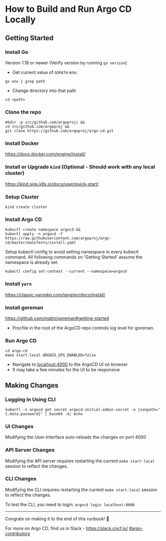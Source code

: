 # How to Build and Run Argo CD Locally 

## Getting Started

### Install Go

Version 1.18 or newer (Verify version by running `go version`)

- Get current value of `GOPATH` env:
```console
go env | grep path
```
- Change directory into that path
```
cd <path>
```

### Clone the repo

```
mkdir -p src/github.com/argoproj/ &&
cd src/github.com/argoproj &&
git clone https://github.com/argoproj/argo-cd.git
```

### Install Docker

<https://docs.docker.com/engine/install/>

### Install or Upgrade `kind` (Optional - Should work with any local cluster)

<https://kind.sigs.k8s.io/docs/user/quick-start/>

### Setup Cluster

`kind create cluster`

### Install Argo CD

```console
kubectl create namespace argocd &&
kubectl apply -n argocd -f https://raw.githubusercontent.com/argoproj/argo-cd/master/manifests/install.yaml
```

Setup kubectl config to avoid setting namespace in every kubectl command. 
All following commands on 'Getting Started' assume the namespace is already set.
<!-- Commands like `make start-local` also assume the namespace is already set. -->
```
kubectl config set-context --current --namespace=argocd
```
<!-- Delete this? - Setting kubectl config with `--namespace` helps avoid setting namespace in each following kubectl command  -->

### Install `yarn`

<https://classic.yarnpkg.com/lang/en/docs/install/>

### Install goreman

<https://github.com/mattn/goreman#getting-started>

- Procfile in the root of the ArgoCD repo controls log level for goreman.

### Run Argo CD

```
cd argo-cd
make start-local ARGOCD_GPG_ENABLED=false
```

- Navigate to <localhost:4000> to the ArgoCD UI on browser
- It may take a few minutes for the UI to be responsive

## Making Changes

### Logging In Using CLI

```
kubectl -n argocd get secret argocd-initial-admin-secret -o jsonpath="{.data.password}" | base64 -d; echo
```

### UI Changes

Modifying the User-Interface auto-reloads the changes on port 4000  

### API Server Changes

Modifying the API server requires restarting the current `make start-local` session to reflect the changes.

### CLI Changes

Modifying the CLI requires restarting the current `make start-local` session to reflect the changes.

To test the CLI, you need to login:
`argocd login localhost:8080`

---

Congrats on making it to the end of this runbook! 🚀

For more on Argo CD, find us in Slack - <https://slack.cncf.io/> [#argo-contributors](https://cloud-native.slack.com/archives/C020XM04CUW)

